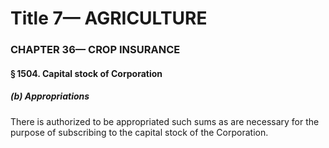 
# Title 7— AGRICULTURE
### CHAPTER 36— CROP INSURANCE
#### § 1504. Capital stock of Corporation
##### (b) Appropriations

There is authorized to be appropriated such sums as are necessary for the purpose of subscribing to the capital stock of the Corporation.
